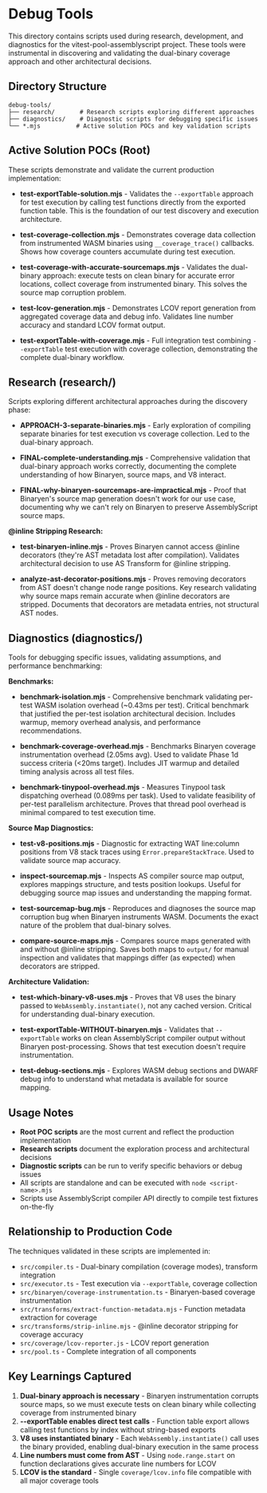 # Debug Tools

This directory contains scripts used during research, development, and diagnostics for the vitest-pool-assemblyscript project. These tools were instrumental in discovering and validating the dual-binary coverage approach and other architectural decisions.

## Directory Structure

```
debug-tools/
├── research/       # Research scripts exploring different approaches
├── diagnostics/    # Diagnostic scripts for debugging specific issues
└── *.mjs          # Active solution POCs and key validation scripts
```

## Active Solution POCs (Root)

These scripts demonstrate and validate the current production implementation:

- **test-exportTable-solution.mjs** - Validates the `--exportTable` approach for test execution by calling test functions directly from the exported function table. This is the foundation of our test discovery and execution architecture.

- **test-coverage-collection.mjs** - Demonstrates coverage data collection from instrumented WASM binaries using `__coverage_trace()` callbacks. Shows how coverage counters accumulate during test execution.

- **test-coverage-with-accurate-sourcemaps.mjs** - Validates the dual-binary approach: execute tests on clean binary for accurate error locations, collect coverage from instrumented binary. This solves the source map corruption problem.

- **test-lcov-generation.mjs** - Demonstrates LCOV report generation from aggregated coverage data and debug info. Validates line number accuracy and standard LCOV format output.

- **test-exportTable-with-coverage.mjs** - Full integration test combining `--exportTable` test execution with coverage collection, demonstrating the complete dual-binary workflow.

## Research (research/)

Scripts exploring different architectural approaches during the discovery phase:

- **APPROACH-3-separate-binaries.mjs** - Early exploration of compiling separate binaries for test execution vs coverage collection. Led to the dual-binary approach.

- **FINAL-complete-understanding.mjs** - Comprehensive validation that dual-binary approach works correctly, documenting the complete understanding of how Binaryen, source maps, and V8 interact.

- **FINAL-why-binaryen-sourcemaps-are-impractical.mjs** - Proof that Binaryen's source map generation doesn't work for our use case, documenting why we can't rely on Binaryen to preserve AssemblyScript source maps.

**@inline Stripping Research:**

- **test-binaryen-inline.mjs** - Proves Binaryen cannot access @inline decorators (they're AST metadata lost after compilation). Validates architectural decision to use AS Transform for @inline stripping.

- **analyze-ast-decorator-positions.mjs** - Proves removing decorators from AST doesn't change node range positions. Key research validating why source maps remain accurate when @inline decorators are stripped. Documents that decorators are metadata entries, not structural AST nodes.

## Diagnostics (diagnostics/)

Tools for debugging specific issues, validating assumptions, and performance benchmarking:

**Benchmarks:**
- **benchmark-isolation.mjs** - Comprehensive benchmark validating per-test WASM isolation overhead (~0.43ms per test). Critical benchmark that justified the per-test isolation architectural decision. Includes warmup, memory overhead analysis, and performance recommendations.

- **benchmark-coverage-overhead.mjs** - Benchmarks Binaryen coverage instrumentation overhead (2.05ms avg). Used to validate Phase 1d success criteria (<20ms target). Includes JIT warmup and detailed timing analysis across all test files.

- **benchmark-tinypool-overhead.mjs** - Measures Tinypool task dispatching overhead (0.089ms per task). Used to validate feasibility of per-test parallelism architecture. Proves that thread pool overhead is minimal compared to test execution time.

**Source Map Diagnostics:**
- **test-v8-positions.mjs** - Diagnostic for extracting WAT line:column positions from V8 stack traces using `Error.prepareStackTrace`. Used to validate source map accuracy.

- **inspect-sourcemap.mjs** - Inspects AS compiler source map output, explores mappings structure, and tests position lookups. Useful for debugging source map issues and understanding the mapping format.

- **test-sourcemap-bug.mjs** - Reproduces and diagnoses the source map corruption bug when Binaryen instruments WASM. Documents the exact nature of the problem that dual-binary solves.

- **compare-source-maps.mjs** - Compares source maps generated with and without @inline stripping. Saves both maps to `output/` for manual inspection and validates that mappings differ (as expected) when decorators are stripped.

**Architecture Validation:**
- **test-which-binary-v8-uses.mjs** - Proves that V8 uses the binary passed to `WebAssembly.instantiate()`, not any cached version. Critical for understanding dual-binary execution.

- **test-exportTable-WITHOUT-binaryen.mjs** - Validates that `--exportTable` works on clean AssemblyScript compiler output without Binaryen post-processing. Shows that test execution doesn't require instrumentation.

- **test-debug-sections.mjs** - Explores WASM debug sections and DWARF debug info to understand what metadata is available for source mapping.

## Usage Notes

- **Root POC scripts** are the most current and reflect the production implementation
- **Research scripts** document the exploration process and architectural decisions
- **Diagnostic scripts** can be run to verify specific behaviors or debug issues
- All scripts are standalone and can be executed with `node <script-name>.mjs`
- Scripts use AssemblyScript compiler API directly to compile test fixtures on-the-fly

## Relationship to Production Code

The techniques validated in these scripts are implemented in:
- `src/compiler.ts` - Dual-binary compilation (coverage modes), transform integration
- `src/executor.ts` - Test execution via `--exportTable`, coverage collection
- `src/binaryen/coverage-instrumentation.ts` - Binaryen-based coverage instrumentation
- `src/transforms/extract-function-metadata.mjs` - Function metadata extraction for coverage
- `src/transforms/strip-inline.mjs` - @inline decorator stripping for coverage accuracy
- `src/coverage/lcov-reporter.js` - LCOV report generation
- `src/pool.ts` - Complete integration of all components

## Key Learnings Captured

1. **Dual-binary approach is necessary** - Binaryen instrumentation corrupts source maps, so we must execute tests on clean binary while collecting coverage from instrumented binary
2. **--exportTable enables direct test calls** - Function table export allows calling test functions by index without string-based exports
3. **V8 uses instantiated binary** - Each `WebAssembly.instantiate()` call uses the binary provided, enabling dual-binary execution in the same process
4. **Line numbers must come from AST** - Using `node.range.start` on function declarations gives accurate line numbers for LCOV
5. **LCOV is the standard** - Single `coverage/lcov.info` file compatible with all major coverage tools
